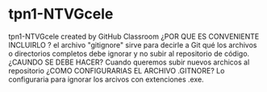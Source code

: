# tpn1-NTVGcele
tpn1-NTVGcele created by GitHub Classroom
¿POR QUE ES CONVENIENTE INCLUIRLO ?
el archivo "gitignore" sirve para decirle a Git qué los archivos o directorios completos debe ignorar y no subir al repositorio de código.
¿CAUNDO SE DEBE HACER?
Cuando queremos subir nuevos archicos al repositorio
¿COMO CONFIGURARIAS EL ARCHIVO .GITNORE?
Lo configuraria para ignorar los arcivos con extenciones .exe.
